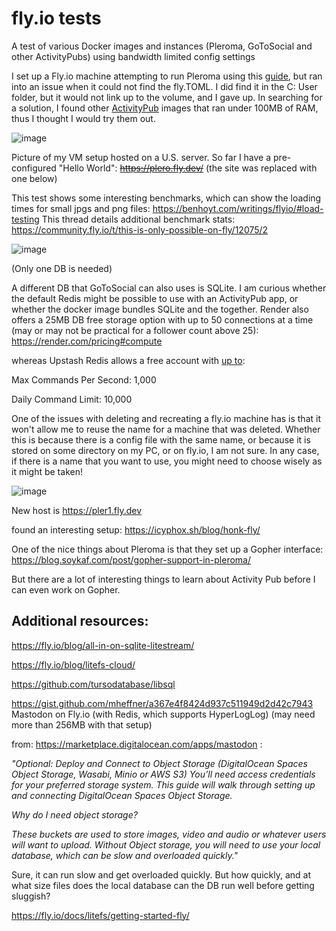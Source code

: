 # fly.io tests
A test of various Docker images and instances (Pleroma, GoToSocial and other ActivityPubs) using bandwidth limited config settings


I set up a Fly.io machine attempting to run Pleroma using this [guide](https://sal.dev/fediverse/running-pleroma-on-fly-io/), but ran into an issue when it could not find the fly.TOML. I did find it in the C: User folder, but it would not link up to the volume, and I gave up. In searching for a solution, I found other [ActivityPub](https://docs.gotosocial.org/en/latest/getting_started/#server-vps) images that ran under 100MB of RAM, thus I thought I would try them out. 

![image](https://github.com/hatonthecat/Fly.ioTests/assets/76194453/01e761ec-29e1-4769-801f-33893f0ce74e)

Picture of my VM setup hosted on a U.S. server. So far I have a pre-configured "Hello World": ~~https://plero.fly.dev/~~ (the site was replaced with one below) 

This test shows some interesting benchmarks, which can show the loading times for small jpgs and png files: https://benhoyt.com/writings/flyio/#load-testing This thread details additional benchmark stats: https://community.fly.io/t/this-is-only-possible-on-fly/12075/2


![image](https://github.com/hatonthecat/Fly.ioTests/assets/76194453/7133bb98-3eef-4fb6-8a61-399a2837a97a)

(Only one DB is needed)

A different DB that GoToSocial can also uses is SQLite. I am curious whether the default Redis might be possible to use with an ActivityPub app, or whether the docker image bundles SQLite and the together. Render also offers a 25MB DB free storage option with up to 50 connections at a time (may or may not be practical for a follower count above 25): https://render.com/pricing#compute

whereas Upstash Redis allows a free account with [up to](https://upstash.com/pricing): 

Max Commands Per Second: 1,000

Daily Command Limit: 10,000

One of the issues with deleting and recreating a fly.io machine has is that it won't allow me to reuse the name for a machine that was deleted. Whether this is because there is a config file with the same name, or because it is stored on some directory on my PC, or on fly.io, I am not sure. In any case, if there is a name that you want to use, you might need to choose wisely as it might be taken!

![image](https://github.com/hatonthecat/Fly.ioTests/assets/76194453/218eb3e5-141a-46c8-b60a-7f569be9f4ab)



New host is https://pler1.fly.dev

found an interesting setup: https://icyphox.sh/blog/honk-fly/

One of the nice things about Pleroma is that they set up a Gopher interface: https://blog.soykaf.com/post/gopher-support-in-pleroma/

But there are a lot of interesting things to learn about Activity Pub before I can even work on Gopher. 

Additional resources:
--
https://fly.io/blog/all-in-on-sqlite-litestream/

https://fly.io/blog/litefs-cloud/

https://github.com/tursodatabase/libsql

https://gist.github.com/mheffner/a367e4f8424d937c511949d2d42c7943 Mastodon on Fly.io (with Redis, which supports HyperLogLog) (may need more than 256MB with that setup)

from: https://marketplace.digitalocean.com/apps/mastodon :

_"Optional: Deploy and Connect to Object Storage (DigitalOcean Spaces Object Storage, Wasabi, Minio or AWS S3)
You’ll need access credentials for your preferred storage system. This guide will walk through setting up and connecting DigitalOcean Spaces Object Storage._

_Why do I need object storage?_

_These buckets are used to store images, video and audio or whatever users will want to upload. Without Object storage, you will need to use your local database, which can be slow and overloaded quickly."_

Sure, it can run slow and get overloaded quickly. But how quickly, and at what size files does the local database can the DB run well before getting sluggish?

https://fly.io/docs/litefs/getting-started-fly/

